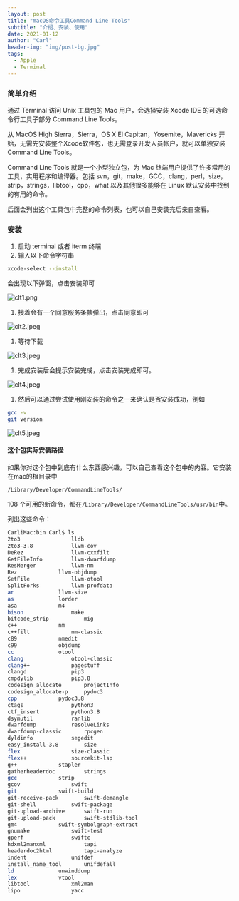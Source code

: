 ```yaml
---
layout: post
title: "macOS命令工具Command Line Tools"
subtitle: "介绍、安装、使用"
date: 2021-01-12
author: "Carl"
header-img: "img/post-bg.jpg"
tags: 
  - Apple
  - Terminal
---
```




### 简单介绍



通过 Terminal 访问 Unix 工具包的 Mac 用户，会选择安装 Xcode IDE 的可选命令行工具子部分 Command Line Tools。



从 MacOS High Sierra，Sierra，OS X El Capitan，Yosemite，Mavericks 开始，无需先安装整个Xcode软件包，也无需登录开发人员帐户，就可以单独安装Command Line Tools。



Command Line Tools 就是一个小型独立包，为 Mac 终端用户提供了许多常用的工具，实用程序和编译器。包括 svn，git，make，GCC，clang，perl，size，strip，strings，libtool，cpp，what 以及其他很多能够在 Linux 默认安装中找到的有用的命令。



后面会列出这个工具包中完整的命令列表，也可以自己安装完后亲自查看。



### 安装



1. 启动 terminal 或者 iterm 终端
2. 输入以下命令字符串

```bash
xcode-select --install
```

会出现以下弹窗，点击安装即可

![clt1.png](https://segmentfault.com/img/bVbmZJR)

1. 接着会有一个同意服务条款弹出，点击同意即可

![clt2.jpeg](https://segmentfault.com/img/bVbnSyZ)

1. 等待下载

![clt3.jpeg](https://segmentfault.com/img/bVbnSyY)

1. 完成安装后会提示安装完成，点击安装完成即可。

![clt4.jpeg](https://segmentfault.com/img/bVbnSyW)

1. 然后可以通过尝试使用刚安装的命令之一来确认是否安装成功，例如

```bash
gcc -v
git version
```

![clt5.jpeg](https://segmentfault.com/img/bVbnSyX)

#### 这个包实际安装路径

如果你对这个包中到底有什么东西感兴趣，可以自己查看这个包中的内容。它安装在mac的根目录中

```
/Library/Developer/CommandLineTools/
```



108 个可用的新命令，都在```/Library/Developer/CommandLineTools/usr/bin```中。

列出这些命令：

```bash
CarliMac:bin Carl$ ls
2to3				lldb
2to3-3.8			llvm-cov
DeRez				llvm-cxxfilt
GetFileInfo			llvm-dwarfdump
ResMerger			llvm-nm
Rez				llvm-objdump
SetFile				llvm-otool
SplitForks			llvm-profdata
ar				llvm-size
as				lorder
asa				m4
bison				make
bitcode_strip			mig
c++				nm
c++filt				nm-classic
c89				nmedit
c99				objdump
cc				otool
clang				otool-classic
clang++				pagestuff
clangd				pip3
cmpdylib			pip3.8
codesign_allocate		projectInfo
codesign_allocate-p		pydoc3
cpp				pydoc3.8
ctags				python3
ctf_insert			python3.8
dsymutil			ranlib
dwarfdump			resolveLinks
dwarfdump-classic		rpcgen
dyldinfo			segedit
easy_install-3.8		size
flex				size-classic
flex++				sourcekit-lsp
g++				stapler
gatherheaderdoc			strings
gcc				strip
gcov				swift
git				swift-build
git-receive-pack		swift-demangle
git-shell			swift-package
git-upload-archive		swift-run
git-upload-pack			swift-stdlib-tool
gm4				swift-symbolgraph-extract
gnumake				swift-test
gperf				swiftc
hdxml2manxml			tapi
headerdoc2html			tapi-analyze
indent				unifdef
install_name_tool		unifdefall
ld				unwinddump
lex				vtool
libtool				xml2man
lipo				yacc
```





